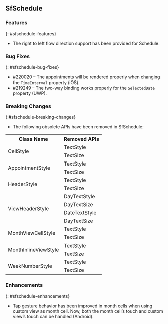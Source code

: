 ## SfSchedule

### Features
{: #sfschedule-features}
* The right to left flow direction support has been provided for Schedule.

### Bug Fixes
{: #sfschedule-bug-fixes}

* \#220020 – The appointments will be rendered properly when changing the `TimeInterval` property (iOS).
* \#219249 – The two-way binding works properly for the `SelectedDate` property (UWP).

### Breaking Changes
{:#sfschedule-breaking-changes}
*	The following obsolete APIs have been removed in SfSchedule:
<table>
<tr>

<th> Class Name</th>
<th> Removed APIs</th>
</tr>

<tr>
<td rowspan = "2"> CellStyle 
</td>
<td> TextStyle
</td>
</tr>
<tr>
<td>
TextSize
</td>
</tr>

<tr>
<td rowspan = "2"> AppointmentStyle
</td>
<td> TextStyle
</td>
</tr>
<tr>
<td> TextSize
</td>
</tr>

<tr>
<td rowspan = "2"> HeaderStyle
</td>
<td> TextStyle
</td>
</tr>
<tr>
<td> TextSize
</td>
</tr>

<tr>
<td rowspan = "4"> ViewHeaderStyle
</td>
<td> DayTextStyle
</td>
</tr>
<tr>
<td> DayTextSize
</td>
</tr>
<tr>
<td> DateTextStyle
</td>
</tr>
<tr>
<td> DayTextSize
</td>
</tr>

<tr>
<td rowspan = "2"> MonthViewCellStyle
</td>
<td> TextStyle
</td>
</tr>
<tr>
<td> TextSize
</td>
</tr>

<tr>
<td rowspan = "2"> MonthInlineViewStyle
</td>
<td> TextStyle
</td>
</tr>
<tr>
<td> TextSize
</td>
</tr>

<tr>
<td rowspan = "2"> WeekNumberStyle
</td>
<td> TextStyle
</td>
</tr>
<tr>
<td> TextSize
</td>
</tr>
</table>

### Enhancements
{: #sfschedule-enhancements}

* Tap gesture behavior has been improved in month cells when using custom view as month cell. Now, both the month cell’s touch and custom view’s touch can be handled (Android).